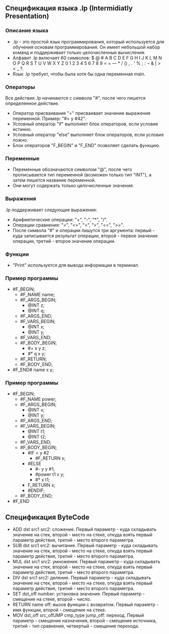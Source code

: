 ## Спецификация языка .Ip (Intermidiatly Presentation)

### Описание языка
- .Ip - это простой язык программирования, который используется для обучения основам программирования. Он имеет небольшой набор команд и поддерживает только целочисленные вычисления. 
- Алфавит .Ip включает 60 символов: $ @ # A B C D E F G H I J K L M N O P Q R S T U V W X Y Z 0 1 2 3 4 5 6 7 8 9 = + — * / () , . ' % ; : ¬ & | > < _ ?.
- Язык .Ip требует, чтобы была хотя бы одна переменная main.

### Операторы
Все действия .Ip начинаются с символа "#", после чего пишется определенное действие.

- Оператор присваивания "=" присваивает значение выражения переменной. Пример: "#= y #42".
- Условный оператор "if" выполняет блок операторов, если условие истинно.
- Условный оператор "else" выполняет блок операторов, если условие ложно.
- Блок операторов "F_BEGIN" и "F_END" позволяет сделать функцию.

### Переменные
- Переменные обозначаются символом "@", после чего прописывается тип переменной (возможен только тип "INT"), а затем пишется название переменной. 
- Они могут содержать только целочисленные значения.

### Выражения
.Ip поддерживает следующие выражения:
- Арифметические операции: "+", "-", "*", "/".
- Операции сравнения: "=", "<>", "<", ">", "<=", ">=".
- После символа "#" и операции пишутся три аргумента: первый - куда записывается результат операции, второй - первое значение операции, третий - второе значение операции.

### Функции
- "Print" используется для вывода информации в терминал.

### Пример программы
+ #F_BEGIN;
    + #F_NAME name;
    + #F_ARGS_BEGIN;
        + @INT z;
        + @INT q;
    + #F_ARGS_END;
    + #F_VARS_BEGIN;
       + @INT x;
       + @INT y;
    + #F_VARS_END;
    + #F_BODY_BEGIN;
       + #+ x y z;
       + #* q x y;
    + #F_RETURN;
    + #F_BODY_END;
+ #F_END# name x y;
### Пример программы

+ #F_BEGIN;
    + #F_NAME power;
    + #F_ARGS_BEGIN;
        + @INT x;
        + @INT y;
    + #F_ARGS_END;
    + #F_VARS_BEGIN;
        + @INT t1;
        + @INT t2;
    + #F_VARS_END;
    + #F_BODY_BEGIN;
        + #IF < y #2
            + #F_RETURN x;
        + #ELSE
            +  #- y y #1;
            + #power t1 x y;
            + #* x t1;
        + F_RETURN x;
        + #ENDIF;
    + #F_BODY_END;
+ #F_END

## Спецификация ByteCode

- ADD dst src1 src2: сложение. Первый параметр - куда складывать значение на стек, второй - место на стеке, откуда взять первый параметр действия, третий - место второго параметра.
- SUB dst src1 src2: вычитание. Первый параметр - куда складывать значение на стек, второй - место на стеке, откуда взять первый параметр действия, третий - место второго параметра.
- MUL dst src1 src2: умножение. Первый параметр - куда складывать значение на стек, второй - место на стеке, откуда взять первый параметр действия, третий - место второго параметра.
- DIV dst src1 src2: деление. Первый параметр - куда складывать значение на стек, второй - место на стеке, откуда взять первый параметр действия, третий - место второго параметра.
- SET dst_off number: установка значения. Первый параметр - смещение на стеке, второй - число.
- RETURN name off: вызов функции с возвратом. Первый параметр - имя функции, второй - смещение на стеке.
- MOV dst_off src_offJMP cmp_type jump_off: переход. Первый параметр - смещение назначения, второй - смещение источника, третий - тип сравнения, четвертый - смещение перехода.

